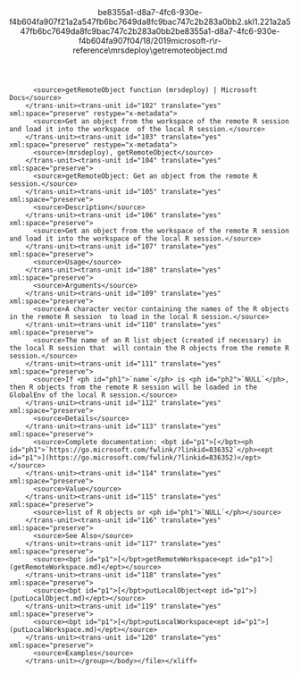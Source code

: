 <?xml version="1.0"?><xliff version="1.2" xmlns="urn:oasis:names:tc:xliff:document:1.2" xmlns:xsi="http://www.w3.org/2001/XMLSchema-instance" xsi:schemaLocation="urn:oasis:names:tc:xliff:document:1.2 xliff-core-1.2-transitional.xsd"><file datatype="xml" original="getremoteobject.md" source-language="en-US" target-language="en-US"><header><tool tool-id="mdxliff" tool-name="mdxliff" tool-version="1.0-d1654b2" tool-company="Microsoft" /><xliffext:skl_file_name xmlns:xliffext="urn:microsoft:content:schema:xliffextensions">be8355a1-d8a7-4fc6-930e-f4b604fa907f21a2a547fb6bc7649da8fc9bac747c2b283a0bb2.skl</xliffext:skl_file_name><xliffext:version xmlns:xliffext="urn:microsoft:content:schema:xliffextensions">1.2</xliffext:version><xliffext:ms.openlocfilehash xmlns:xliffext="urn:microsoft:content:schema:xliffextensions">21a2a547fb6bc7649da8fc9bac747c2b283a0bb2</xliffext:ms.openlocfilehash><xliffext:ms.sourcegitcommit xmlns:xliffext="urn:microsoft:content:schema:xliffextensions">be8355a1-d8a7-4fc6-930e-f4b604fa907f</xliffext:ms.sourcegitcommit><xliffext:ms.lasthandoff xmlns:xliffext="urn:microsoft:content:schema:xliffextensions">04/18/2019</xliffext:ms.lasthandoff><xliffext:ms.openlocfilepath xmlns:xliffext="urn:microsoft:content:schema:xliffextensions">microsoft-r\r-reference\mrsdeploy\getremoteobject.md</xliffext:ms.openlocfilepath></header><body><group id="content" extype="content"><trans-unit id="101" translate="yes" xml:space="preserve" restype="x-metadata">
          <source>getRemoteObject function (mrsdeploy) | Microsoft Docs</source>
        </trans-unit><trans-unit id="102" translate="yes" xml:space="preserve" restype="x-metadata">
          <source>Get an object from the workspace of the remote R session and load it into the workspace  of the local R session.</source>
        </trans-unit><trans-unit id="103" translate="yes" xml:space="preserve" restype="x-metadata">
          <source>(mrsdeploy), getRemoteObject</source>
        </trans-unit><trans-unit id="104" translate="yes" xml:space="preserve">
          <source>getRemoteObject: Get an object from the remote R session.</source>
        </trans-unit><trans-unit id="105" translate="yes" xml:space="preserve">
          <source>Description</source>
        </trans-unit><trans-unit id="106" translate="yes" xml:space="preserve">
          <source>Get an object from the workspace of the remote R session and load it into the workspace of the local R session.</source>
        </trans-unit><trans-unit id="107" translate="yes" xml:space="preserve">
          <source>Usage</source>
        </trans-unit><trans-unit id="108" translate="yes" xml:space="preserve">
          <source>Arguments</source>
        </trans-unit><trans-unit id="109" translate="yes" xml:space="preserve">
          <source>A character vector containing the names of the R objects in the remote R session  to load in the local R session.</source>
        </trans-unit><trans-unit id="110" translate="yes" xml:space="preserve">
          <source>The name of an R list object (created if necessary) in the local R session that  will contain the R objects from the remote R session.</source>
        </trans-unit><trans-unit id="111" translate="yes" xml:space="preserve">
          <source>If <ph id="ph1">`name`</ph> is <ph id="ph2">`NULL`</ph>,  then R objects from the remote R session will be loaded in the GlobalEnv of the local R session.</source>
        </trans-unit><trans-unit id="112" translate="yes" xml:space="preserve">
          <source>Details</source>
        </trans-unit><trans-unit id="113" translate="yes" xml:space="preserve">
          <source>Complete documentation: <bpt id="p1">[</bpt><ph id="ph1">`https://go.microsoft.com/fwlink/?linkid=836352`</ph><ept id="p1">](https://go.microsoft.com/fwlink/?linkid=836352)</ept></source>
        </trans-unit><trans-unit id="114" translate="yes" xml:space="preserve">
          <source>Value</source>
        </trans-unit><trans-unit id="115" translate="yes" xml:space="preserve">
          <source>list of R objects or <ph id="ph1">`NULL`</ph></source>
        </trans-unit><trans-unit id="116" translate="yes" xml:space="preserve">
          <source>See Also</source>
        </trans-unit><trans-unit id="117" translate="yes" xml:space="preserve">
          <source><bpt id="p1">[</bpt>getRemoteWorkspace<ept id="p1">](getRemoteWorkspace.md)</ept></source>
        </trans-unit><trans-unit id="118" translate="yes" xml:space="preserve">
          <source><bpt id="p1">[</bpt>putLocalObject<ept id="p1">](putLocalObject.md)</ept></source>
        </trans-unit><trans-unit id="119" translate="yes" xml:space="preserve">
          <source><bpt id="p1">[</bpt>putLocalWorkspace<ept id="p1">](putLocalWorkspace.md)</ept></source>
        </trans-unit><trans-unit id="120" translate="yes" xml:space="preserve">
          <source>Examples</source>
        </trans-unit></group></body></file></xliff>